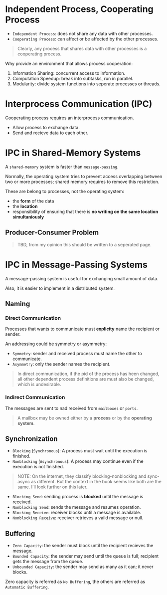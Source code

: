 # Independent Process, Cooperating Process

- `Independent Process`: does not share any data with other processes.
- `Cooperating Process`: can affect or be affected by the other processes.

> Clearly, any process that shares data with other processes is a cooperating process.

Why provide an environment that allows process cooperation:
1. Information Sharing: concurrent access to information.
2. Computation Speedup: break into subtasks, run in parallel.
3. Modularity: divide system functions into seperate processes or threads.

# Interprocess Communication (IPC)

Cooperating process requires an interprocess communication.

- Allow process to exchange data.
- Send and recieve data to each other.

# IPC in Shared-Memory Systems

A `shared-memory` system is faster than `message-passing`.

Normally, the operating system tries to prevent access overlapping between two or more processes; shared memory requires to remove this restriction.

These are belong to processes, not the operating system:
- the **form** of the data
- the **location**
- responsibility of ensuring that there is **no writing on the same location simultaniously**

## Producer-Consumer Problem

> TBD, from my opinion this should be written to a seperated page.

# IPC in Message-Passing Systems

A message-passing system is useful for exchanging small amount of data.

Also, it is easier to implement in a distributed system.

## Naming

### Direct Communication

Processes that wants to communicate must **explicity** name the recipient or sender.

An addressing could be symmetry or asymmetry:
- `Symmetry`: sender and received process must name the other to communicate.
- `Asymmetry`: only the sender names the recipient.

> In direct communication, if the pid of the process has heen changed, all other dependent process definitions are must also be changed, which is undesirable.

### Indirect Communication

The messages are sent to nad received from `mailboxes` or `ports`.

> A mailbox may be owned either by a **process** or by the **operating system**.

## Synchronization

- `Blocking` (`Synchronous`): A process must wait until the execution is finished.
- `Nonblocking` (`Asynchronous`): A process may continue even if the execution is not finished.

> NOTE: On the internet, they classify blocking-nonblocking and sync-async as different. But the context in the book seems like both are the same. I'll look further on this later..

- `Blocking Send`: sending process is **blocked** until the message is received.
- `Nonblocking Send`: sends the message and resumes operation.
- `Blocking Receive`: receiver blocks until a message is available.
- `Nonblocking Receive`: receiver retrieves a vaild message or null.

## Buffering

- `Zero Capacity`: the sender must block until the recipient recieves the message.
- `Bounded Capacity`: the sender may send until the queue is full; recipient gets the message from the queue.
- `Unbounded Capacity`: the sender may send as many as it can; it never blocks.

Zero capacity is referred as `No Buffering`, the others are referred as `Automatic Buffering`.
